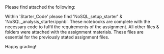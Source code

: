 Please find attached the following:

Within 'Starter_Code' please find 'NoSQL_setup_starter' & 'NoSQL_analysis_starter.ipynb'. These notebooks are complete with the necessary code to fulfil the requirements of the assignment.
All other files & folders were attached with the assignment materials. These files are essential for the previously stated assignment files.

Happy grading!
